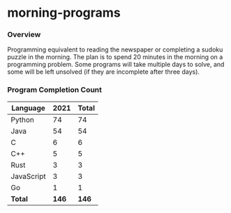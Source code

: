 # morning-programs

### Overview

Programming equivalent to reading the newspaper or completing a sudoku puzzle in the morning.  The plan is to spend 20 
minutes in the morning on a programming problem.  Some programs will take multiple days to solve, and some will be left 
unsolved (if they are incomplete after three days).

### Program Completion Count

| Language     | 2021    | Total   |
|--------------|---------|---------|
| Python       | 74      | 74      |
| Java         | 54      | 54      |
| C            | 6       | 6       |
| C++          | 5       | 5       |
| Rust         | 3       | 3       |
| JavaScript   | 3       | 3       |
| Go           | 1       | 1       |
| **Total**    | **146** | **146** |

